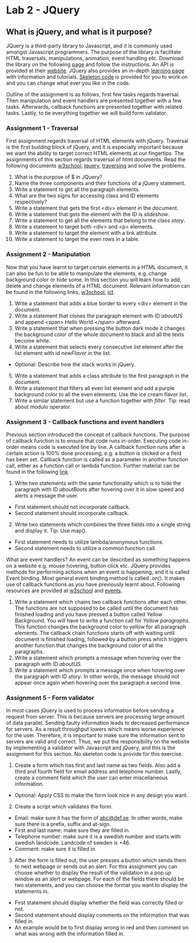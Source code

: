 # Lab 2 - JQuery

## What is jQuery, and what is it purpose?
JQuery is a third-party library to Javascript, and it is commonly used amongst Javascript programmers. The purpose of the library is facilitate HTML traversals, manipulations, animation, event handling etc. Download the library on the following [page](https://jquery.com/download/) and follow the instructions. An API is provided at their [website](https://api.jquery.com). JQuery also provides an in-depth [learning page](https://learn.jquery.com) with information and tutorials. [Skeleton code](https://github.com/davyie/SDA_WWW_Lab2) is provided for you to work on and you can change what ever you like in the code.

Outline of the assignment is as follows, first few tasks regards traversal. Then manipulation and event handlers are presented together with a few tasks. Afterwards, callback functions are presented together with related tasks. Lastly, to tie everything together we will build form validator.

### Assignment 1 - Traversal
First assignment regards traversal of HTML elements with jQuery. Traversal is the first building block of jQuery, and it is especially important because we want the ability to target correct HTML elements at our fingertips. The assignments of this section regards traversal of html documents. Read the following documents [w3school](https://www.w3schools.com/jquery/jquery_selectors.asp), [jquery](https://learn.jquery.com/about-jquery/how-jquery-works/), [traversing](https://www.w3schools.com/jquery/jquery_traversing.asp) and solve the problems.


1. What is the purpose of \$ in JQuery?
2. Name the three components and their functions of a jQuery statement.
3. Write a statement to get all the paragraph elements.
4. What are the two signs for accessing class and ID elements respectively?
5. Write a statement that gets the first \<div\> element in the document.
6. Write a statement that gets the element with the ID is *slideshow*.
7. Write a statement to get all the elements that belong to the class *story*.
8. Write a statement to target both \<div\> and \<p\> elements.
9. Write a statement to target the element with a link attribute.
10. Write a statement to target the even rows in a table.

### Assignment 2 - Manipulation
Now that you have learnt to target certain elements in a HTML document, it can also be fun to be able to manipulate the elements, e.g. change background color or hide some. In this section you will learn how to add, delete and change elements of a HTML document. Relevant information can be found in the following links, [w3school](https://www.w3schools.com/jquery/jquery_hide_show.asp), [ict](https://www.ict.social/javascript/jquery-basics/replacing-content-cloning-with-jquery-dom).

1. Write a statement that adds a blue border to every \<div\> element in the document.
2. Write a statement that clones the paragraph element with ID *aboutUS* and append \<span\> Hello World \</span\> afterward.
3. Write a statement that when pressing the button dark mode it changes the background color of the whole document to black and all the texts become white.
4. Write a statement that selects every consecutive list element after the list element with id *newFlavor* in the list.
  * Optional: Describe how the stack works in jQuery.
5. Write a statement that adds a class attribute to the first paragraph in the document.
6. Write a statement that filters all even list element and add a purple background color to all the even elements. Use the ice cream flavor list.
7. Write a similar statement but use a function together with *filter*. Tip: read about modulo operator.

### Assignment 3 - Callback functions and event handlers
Previous section introduced the concept of callback functions. The purpose of callback function is to ensure that code runs in-order. Executing code in-order means code is executed line by line. A callback function runs after a certain action is 100\% done processing, e.g. a button is clicked or a field has been set. Callback function is called as a parameter in another function call, either as a function call or lambda function. Further material can be found in the following [link](https://www.tutorialrepublic.com/jquery-tutorial/jquery-callback.php).

1. Write two statements with the same functionality which is to hide the paragraph with ID *aboutBoots* after hovering over it in slow speed and alerts a message the user.
  * First statement should not incorporate callback.
  * Second statement should incorporate callback.
2. Write two statements which combines the three fields into a single string and display it. Tip: Use map().
  * First statement needs to utilize lambda/anonymous functions.
  * Second statement needs to utilize a common function call.

What are event handlers? An event can be described as something happens on a website e.g. mouse hovering, button click etc. JQuery provides methods for performing actions when an event is happening, and it is called Event binding. Most general event binding method is called .on(). It makes use of callback functions as you have previously learnt about. Following resources are provided at [w3school](https://www.w3schools.com/jquery/jquery_ref_events.asp) and [events](https://learn.jquery.com/events/handling-events/).

1. Write a statement which chains two callback functions after each other. The functions are not supposed to be called until the document has finished loading and you have pressed a button called Yellow Background. You will have to write a function call for *Yellow paragraphs*. This function changes the background color to yellow for all paragraph elements. The callback chain functions starts off with waiting until document is finished loading, followed by a button press which triggers another function that changes the background color of all the paragraphs.
2. Write a statement which prompts a message when hovering over the paragraph with ID *aboutUS*.
3. Write a statement which prompts a message once when hovering over the paragraph with ID *story*. In other words, the message should not appear once again when hovering over the paragraph a second time.

### Assignment 5 - Form validator
In most cases jQuery is used to process information before sending a request from server. This is because servers are processing large amount of data parallel. Sending faulty information leads to decreased performance for servers. As a result throughput lowers which means worse experience for the user. Therefore, it is important to make sure the information sent to servers are valid and correct. Thus, we put the responsibility on the website by implementing a validator with Javascript and jQuery, and this is the assignment for this section. No skeleton code is provide for this exercise.

1. Create a form which has first and last name as two fields. Also add a third and fourth field for email address and telephone number. Lastly, create a comment field which the user can enter miscellaneous information.  
  * Optional: Apply CSS to make the form look nice in any design you want.
2. Create a script which validates the form.
  * Email: make sure it has the form of abc@def.se. In other words, make sure there is a prefix, suffix and at-sign.
  * First and last name: make sure they are filled in.
  * Telephone number: make sure it is a swedish number and starts with swedish landcode. Landcode of sweden is +46.
  * Comment: make sure it is filled in.

3. After the form is filled out, the user presses a button which sends them to next webpage or sends out an alert. For this assignment you can choose whether to display the result of the validation in a pop up window as an alert or webpage. For each of the fields there should be two statements, and you can choose the format you want to display the statements in.
  * First statement should display whether the field was correctly filled or not.
  * Second statement should display comments on the information that was filled in.
  * An example would be to first display wrong in red and then comment on what was wrong with the information filled in.
